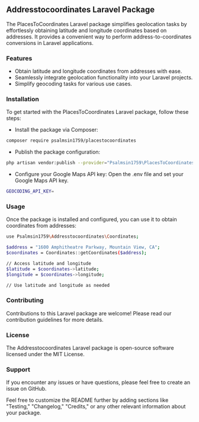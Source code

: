 ## Addresstocoordinates Laravel Package

The PlacesToCoordinates Laravel package simplifies geolocation tasks by effortlessly obtaining latitude and longitude coordinates based on addresses. It provides a convenient way to perform address-to-coordinates conversions in Laravel applications.

### Features

-   Obtain latitude and longitude coordinates from addresses with ease.
-   Seamlessly integrate geolocation functionality into your Laravel projects.
-   Simplify geocoding tasks for various use cases.

### Installation

To get started with the PlacesToCoordinates Laravel package, follow these steps:

-   Install the package via Composer:

```bash
composer require psalmsin1759/placestocoordinates
```

-   Publish the package configuration:

```bash
php artisan vendor:publish --provider="Psalmsin1759\PlacesToCoordinates\CoordinatesServiceProvider"
```

-   Configure your Google Maps API key:
    Open the .env file and set your Google Maps API key.

```bash
GEOCODING_API_KEY=
```

### Usage

Once the package is installed and configured, you can use it to obtain coordinates from addresses:

```bash
use Psalmsin1759\Addresstocoordinates\Coordinates;

$address = "1600 Amphitheatre Parkway, Mountain View, CA";
$coordinates = Coordinates::getCoordinates($address);

// Access latitude and longitude
$latitude = $coordinates->latitude;
$longitude = $coordinates->longitude;

// Use latitude and longitude as needed

```

### Contributing

Contributions to this Laravel package are welcome! Please read our contribution guidelines for more details.

### License

The Addresstocoordinates Laravel package is open-source software licensed under the MIT License.

### Support

If you encounter any issues or have questions, please feel free to create an issue on GitHub.

Feel free to customize the README further by adding sections like "Testing," "Changelog," "Credits," or any other relevant information about your package.
